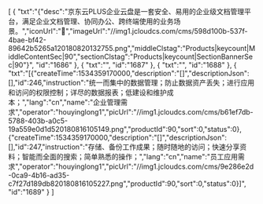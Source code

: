 [
	{
		"txt":"{\"desc\":\"京东云PLUS企业云盘是一套安全、易用的企业级文档管理平台，满足企业文档管理、协同办公、跨终端使用的业务场景。\",\"iconUrl\":\"\",\"imageUrl\":\"//img1.jcloudcs.com/cms/598d100b-537f-4bae-bf42-89642b5265a120180820132755.png\",\"middleClstag\":\"Products|keycount|MiddleContentSec|90\",\"sectionClstag\":\"Products|keycount|SectionBannerSec|90\"}",
		"id":"1686"
	},
	{
		"txt":"",
		"id":"1687"
	},
	{
		"txt":"",
		"id":"1688"
	},
	{
		"txt":"[{\"createTime\":1534359170000,\"description\":\"[]\",\"descriptionJson\":[],\"id\":246,\"instruction\":\"统一而集中的数据管理；防止数据资产丢失；进行应用和访问的权限控制；详尽的数据报表；低建设和维护成本；\",\"lang\":\"cn\",\"name\":\"企业管理需求\",\"operator\":\"houyinglong1\",\"picUrl\":\"//img1.jcloudcs.com/cms/b61ef7db-5788-403b-a0c5-19a559e0d1d520180816105149.png\",\"productId\":90,\"sort\":0,\"status\":0},{\"createTime\":1534359170000,\"description\":\"[]\",\"descriptionJson\":[],\"id\":247,\"instruction\":\"存储、备份工作成果；随时随地的访问；快速分享资料；智能而全面的搜索；简单熟悉的操作；\",\"lang\":\"cn\",\"name\":\"员工应用需求\",\"operator\":\"houyinglong1\",\"picUrl\":\"//img1.jcloudcs.com/cms/9e286e2d-0ca9-4b16-ad35-c7f27d189db820180816105227.png\",\"productId\":90,\"sort\":0,\"status\":0}]",
		"id":"1689"
	}
]